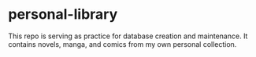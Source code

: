 # personal-library
This repo is serving as practice for database creation and maintenance. It contains novels, manga, and comics from my own personal collection.
